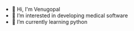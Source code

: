 - 👋 Hi, I'm Venugopal
- 👀 I’m interested in developing medical software
- 🌱 I’m currently learning python
